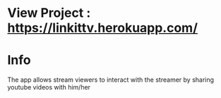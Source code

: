# View Project : https://linkittv.herokuapp.com/
# Info
The app allows stream viewers to interact with the streamer by sharing youtube videos with him/her
